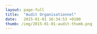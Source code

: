 ```yaml
---
layout: page-full
title:  "Audit Organisationnel"
date:   2015-01-01 16:34:53 +0100
thumb: /img/2015-01-01-audit-thumb.png
---
```



